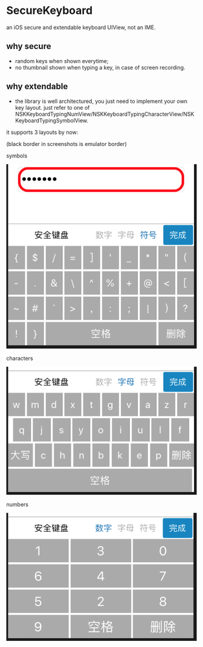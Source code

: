 # SecureKeyboard
an iOS secure and extendable keyboard UIView, not an IME.

## why secure
- random keys when shown everytime;
- no thumbnail shown when typing a key, in case of screen recording.

## why extendable
- the library is well architectured, you just need to implement your own key layout. just refer to one of NSKKeyboardTypingNumView/NSKKeyboardTypingCharacterView/NSKKeyboardTypingSymbolView.

it supports 3 layouts by now:

(black border in screenshots is emulator border)

symbols

![效果](https://github.com/macarthor/SecureKeyboard/blob/master/images/symbol.png)

characters

![效果](https://github.com/macarthor/SecureKeyboard/blob/master/images/character.png)

numbers

![效果](https://github.com/macarthor/SecureKeyboard/blob/master/images/number.png)
